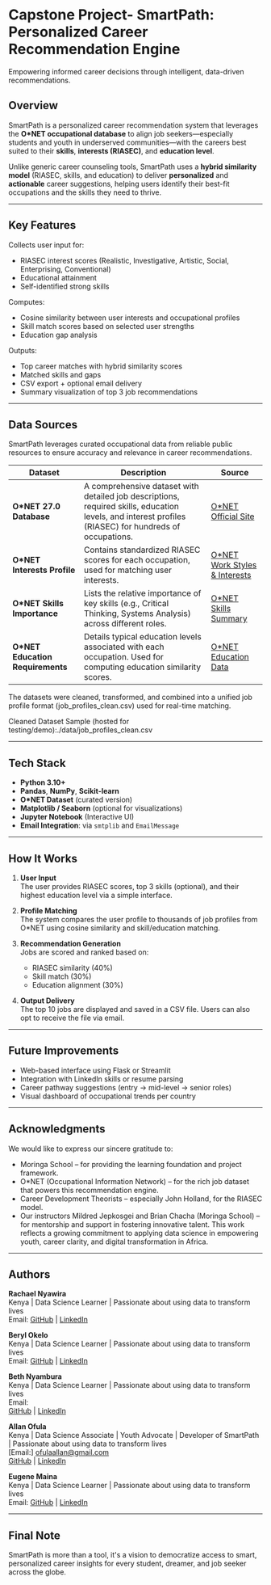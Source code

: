 # Capstone Project- SmartPath: Personalized Career Recommendation Engine
Empowering informed career decisions through intelligent, data-driven recommendations.

## Overview
SmartPath is a personalized career recommendation system that leverages the **O\*NET occupational database** to align job seekers—especially students and youth in underserved communities—with the careers best suited to their **skills**, **interests (RIASEC)**, and **education level**.

Unlike generic career counseling tools, SmartPath uses a **hybrid similarity model** (RIASEC, skills, and education) to deliver **personalized** and **actionable** career suggestions, helping users identify their best-fit occupations and the skills they need to thrive.

---

## Key Features

Collects user input for:
- RIASEC interest scores (Realistic, Investigative, Artistic, Social, Enterprising, Conventional)
- Educational attainment
- Self-identified strong skills

Computes:
- Cosine similarity between user interests and occupational profiles
- Skill match scores based on selected user strengths
- Education gap analysis

Outputs:
- Top career matches with hybrid similarity scores
- Matched skills and gaps
- CSV export + optional email delivery
- Summary visualization of top 3 job recommendations

---

## Data Sources
SmartPath leverages curated occupational data from reliable public resources to ensure accuracy and relevance in career recommendations.

| Dataset                           | Description                                                                                                                                            | Source                                                                                        |
| --------------------------------- | ------------------------------------------------------------------------------------------------------------------------------------------------------ | --------------------------------------------------------------------------------------------- |
| **O\*NET 27.0 Database**          | A comprehensive dataset with detailed job descriptions, required skills, education levels, and interest profiles (RIASEC) for hundreds of occupations. | [O\*NET Official Site](https://www.onetcenter.org/database.html)                              |
| **O\*NET Interests Profile**      | Contains standardized RIASEC scores for each occupation, used for matching user interests.                                                             | [O\*NET Work Styles & Interests](https://www.onetonline.org/find/descriptor/result/4.A.1.a.1) |
| **O\*NET Skills Importance**      | Lists the relative importance of key skills (e.g., Critical Thinking, Systems Analysis) across different roles.                                        | [O\*NET Skills Summary](https://www.onetonline.org/skills/)                                   |
| **O\*NET Education Requirements** | Details typical education levels associated with each occupation. Used for computing education similarity scores.                                      | [O\*NET Education Data](https://www.onetonline.org/find/descriptor/browse/Education/)         |

The datasets were cleaned, transformed, and combined into a unified job profile format (job_profiles_clean.csv) used for real-time matching.

Cleaned Dataset Sample (hosted for testing/demo):./data/job_profiles_clean.csv

---

## Tech Stack

- **Python 3.10+**
- **Pandas**, **NumPy**, **Scikit-learn**
- **O\*NET Dataset** (curated version)
- **Matplotlib / Seaborn** (optional for visualizations)
- **Jupyter Notebook** (Interactive UI)
- **Email Integration**: via `smtplib` and `EmailMessage`

---

## How It Works

1. **User Input**  
   The user provides RIASEC scores, top 3 skills (optional), and their highest education level via a simple interface.

2. **Profile Matching**  
   The system compares the user profile to thousands of job profiles from O\*NET using cosine similarity and skill/education matching.

3. **Recommendation Generation**  
   Jobs are scored and ranked based on:
   - RIASEC similarity (40%)
   - Skill match (30%)
   - Education alignment (30%)

4. **Output Delivery**  
   The top 10 jobs are displayed and saved in a CSV file. Users can also opt to receive the file via email.

---

## Future Improvements
- Web-based interface using Flask or Streamlit
- Integration with LinkedIn skills or resume parsing
- Career pathway suggestions (entry → mid-level → senior roles)
- Visual dashboard of occupational trends per country

---

## Acknowledgments
We would like to express our sincere gratitude to:

- Moringa School – for providing the learning foundation and project framework.
- O*NET (Occupational Information Network) – for the rich job dataset that powers this recommendation engine.
- Career Development Theorists – especially John Holland, for the RIASEC model.
- Our instructors Mildred Jepkosgei and Brian Chacha (Moringa School) – for mentorship and support in fostering innovative talent.
This work reflects a growing commitment to applying data science in empowering youth, career clarity, and digital transformation in Africa.

---


## Authors

**Rachael Nyawira**  
Kenya | Data Science Learner | Passionate about using data to transform lives  
Email:
[GitHub](https://github.com/yourgithubusername) | [LinkedIn](https://www.linkedin.com/in/yourlinkedin/)

**Beryl Okelo**  
Kenya | Data Science Learner | Passionate about using data to transform lives  
Email: 
[GitHub](https://github.com/yourgithubusername) | [LinkedIn](https://www.linkedin.com/in/yourlinkedin/)

**Beth Nyambura**  
Kenya | Data Science Learner | Passionate about using data to transform lives  
Email:  
[GitHub](https://github.com/yourgithubusername) | [LinkedIn](https://www.linkedin.com/in/yourlinkedin/)

**Allan Ofula**  
Kenya | Data Science Associate | Youth Advocate | Developer of SmartPath | Passionate about using data to transform lives  
[Email:] ofulaallan@gmail.com  
[GitHub](https://github.com/Allan-Ofula) | [LinkedIn](https://www.linkedin.com/in/allan-ofula-b2804911b/)

**Eugene Maina**  
Kenya | Data Science Learner | Passionate about using data to transform lives  
Email: 
[GitHub](https://github.com/yourgithubusername) | [LinkedIn](https://www.linkedin.com/in/yourlinkedin/)

---

## Final Note
SmartPath is more than a tool, it's a vision to democratize access to smart, personalized career insights for every student, dreamer, and job seeker across the globe.

